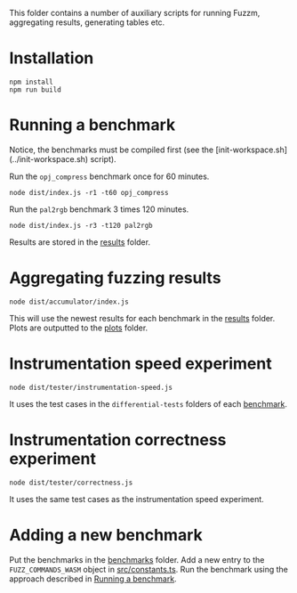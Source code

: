 This folder contains a number of auxiliary scripts for running Fuzzm, aggregating results, generating tables etc.

# Installation

```
npm install
npm run build
```

# Running a benchmark
<a name="run">
Notice, the benchmarks must be compiled first (see the [init-workspace.sh](../init-workspace.sh) script).

Run the `opj_compress` benchmark once for 60 minutes.

`node dist/index.js -r1 -t60 opj_compress`

Run the `pal2rgb` benchmark 3 times 120 minutes.

`node dist/index.js -r3 -t120 pal2rgb`

Results are stored in the [results](../results) folder.

# Aggregating fuzzing results

`node dist/accumulator/index.js`

This will use the newest results for each benchmark in the [results](../results) folder.
Plots are outputted to the [plots](plots) folder.

# Instrumentation speed experiment

`node dist/tester/instrumentation-speed.js`

It uses the test cases in the `differential-tests` folders of each [benchmark](../benchmarks).

# Instrumentation correctness experiment

`node dist/tester/correctness.js`

It uses the same test cases as the instrumentation speed experiment.

# Adding a new benchmark

Put the benchmarks in the [benchmarks](../benchmarks) folder.
Add a new entry to the `FUZZ_COMMANDS_WASM` object in [src/constants.ts](src/constants.ts).
Run the benchmark using the approach described in [Running a benchmark](#run).




